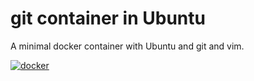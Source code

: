 # git container in Ubuntu
A minimal docker container with Ubuntu and git and vim.

[![docker](http://dockeri.co/image/samsulmaarif/git "docker")](https://registry.hub.docker.com/u/samsulmaarif/git/)
